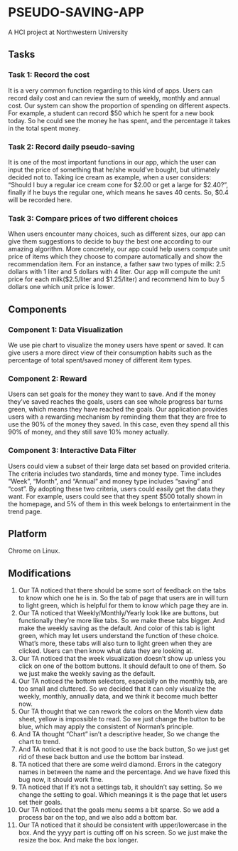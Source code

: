 # PSEUDO-SAVING-APP
A HCI project at Northwestern University
## Tasks
### Task 1: Record the cost
  It is a very common function regarding to this kind of apps. Users can record daily cost and
can review the sum of weekly, monthly and annual cost. Our system can show the proportion of
spending on different aspects. For example, a student can record $50 which he spent for a new
book today. So he could see the money he has spent, and the percentage it takes in the total spent
money.

### Task 2: Record daily pseudo-saving
  It is one of the most important functions in our app, which the user can input the price of
something that he/she would’ve bought, but ultimately decided not to. Taking ice cream as
example, when a user considers: “Should I buy a regular ice cream cone for $2.00 or get a large
for $2.40?”, finally if he buys the regular one, which means he saves 40 cents. So, $0.4 will be
recorded here.

### Task 3: Compare prices of two different choices
  When users encounter many choices, such as different sizes, our app can give them
suggestions to decide to buy the best one according to our amazing algorithm. More concretely,
our app could help users compute unit price of items which they choose to compare
automatically and show the recommendation item. For an instance, a father saw two types of
milk: 2.5 dollars with 1 liter and 5 dollars with 4 liter. Our app will compute the unit price for
each milk($2.5/liter and $1.25/liter) and recommend him to buy 5 dollars one which unit price is
lower.

## Components
### Component 1: Data Visualization
We use pie chart to visualize the money users have spent or saved. It can give users a more
direct view of their consumption habits such as the percentage of total spent/saved money of
different item types.

### Component 2: Reward
Users can set goals for the money they want to save. And if the money they’ve saved reaches
the goals, users can see whole progress bar turns green, which means they have reached the
goals. Our application provides users with a rewarding mechanism by reminding them that they
are free to use the 90% of the money they saved. In this case, even they spend all this 90% of
money, and they still save 10% money actually.

### Component 3: Interactive Data Filter
Users could view a subset of their large data set based on provided criteria. The criteria
includes two standards, time and money type. Time includes “Week”, “Month”, and “Annual”
and money type includes “saving” and “cost”. By adopting these two criteria, users could easily
get the data they want. For example, users could see that they spent $500 totally shown in the
homepage, and 5% of them in this week belongs to entertainment in the trend page.

## Platform
Chrome on Linux.

## Modifications
1. Our TA noticed that there should be some sort of feedback on the tabs to know which one
he is in. So the tab of page that users are in will turn to light green, which is helpful for
them to know which page they are in.
2. Our TA noticed that Weekly/Monthly/Yearly look like are buttons, but functionally
they’re more like tabs. So we make these tabs bigger. And make the weekly saving as the
default. And color of this tab is light green, which may let users understand the function
of these choice. What’s more, these tabs will also turn to light green when they are
clicked. Users can then know what data they are looking at.
3. Our TA noticed that the week visualization doesn’t show up unless you click on one of
the bottom buttons. It should default to one of them. So we just make the weekly saving
as the default.
4. Our TA noticed the bottom selectors, especially on the monthly tab, are too small and
cluttered. So we decided that it can only visualize the weekly, monthly, annually data,
and we think it become much better now.
5. Our TA thought that we can rework the colors on the Month view data sheet, yellow is
impossible to read. So we just change the button to be blue, which may apply the
consistent of Norman’s principle.
6. And TA thought “Chart” isn’t a descriptive header, So we change the chart to trend.
7. And TA noticed that it is not good to use the back button, So we just get rid of these back
button and use the bottom bar instead.
8. TA noticed that there are some weird diamond. Errors in the category names in between
the name and the percentage. And we have fixed this bug now, it should work fine.
9. TA noticed that If it’s not a settings tab, it shouldn’t say setting. So we change the setting
to goal. Which meanings it is the page that let users set their goals.
10. Our TA noticed that the goals menu seems a bit sparse. So we add a process bar on the
top, and we also add a bottom bar.
11. Our TA noticed that it should be consistent with upper/lowercase in the box. And the
yyyy part is cutting off on his screen. So we just make the resize the box. And make the
box longer.
